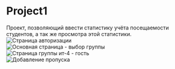 # Project1
Проект, позволяющий ввести статистику учёта посещаемости студентов, а так же просмотра этой статистики.  
![Страница авторизации](https://user-images.githubusercontent.com/44339067/83868121-08247880-a733-11ea-839e-2fe999191dc1.PNG)  
![Основная страница - выбор группы](https://user-images.githubusercontent.com/44339067/83868116-06f34b80-a733-11ea-866d-0ae3b7cf9dee.PNG)  
![Страница группы ит-4 - гость](https://user-images.githubusercontent.com/44339067/83868125-0955a580-a733-11ea-94b1-e1b6841f0b30.PNG)  
![Добавление пропуска](https://user-images.githubusercontent.com/44339067/83868111-065ab500-a733-11ea-8f74-dba87fb42351.PNG)    

